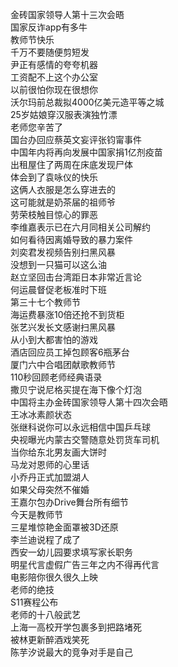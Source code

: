 金砖国家领导人第十三次会晤  
国家反诈app有多牛  
教师节快乐  
千万不要随便剪短发  
尹正有感情的夸夸机器  
工资配不上这个办公室  
以前很怕你现在很想你  
沃尔玛前总裁拟4000亿美元造平等之城  
25岁姑娘穿汉服表演独竹漂  
老师您辛苦了  
国台办回应蔡英文妄评张钧甯事件  
中国年内将再向发展中国家捐1亿剂疫苗  
出租屋住了两周在床底发现尸体  
体会到了袁咏仪的快乐  
这俩人衣服是怎么穿进去的  
这可能就是奶茶届的祖师爷  
劳荣枝触目惊心的罪恶  
李维嘉表示已在六月同相关公司解约  
如何看待因离婚导致的暴力案件  
刘奕君发视频告别扫黑风暴  
没想到一只猫可以这么油  
赵立坚回击台湾距日本非常近言论  
何运晨督促老板准时下班  
第三十七个教师节  
海运费暴涨10倍还抢不到货柜  
张艺兴发长文感谢扫黑风暴  
从小到大都害怕的游戏  
酒店回应员工掉包顾客6瓶茅台  
厦门六中合唱团献歌教师节  
110秒回顾老师经典语录  
撒贝宁说尼格买提在海下像个灯泡  
中国将主办金砖国家领导人第十四次会晤  
王冰冰素颜状态  
张继科说你可以永远相信中国乒乓球  
央视曝光内蒙古交警随意处罚货车司机  
当你给东北男友画大饼时  
马龙对恩师的心里话  
小乔丹正式加盟湖人  
如果父母突然不催婚  
王嘉尔包办Drive舞台所有细节  
今天是教师节  
三星堆惊艳金面罩被3D还原  
李兰迪说程了成了  
西安一幼儿园要求填写家长职务  
明星代言虚假广告三年之内不得再代言  
电影陪你很久很久上映  
老师的绝技  
S11赛程公布  
老师的十八般武艺  
上海一高校开学包裹多到把路堵死  
被林更新醉酒戏笑死  
陈芋汐说最大的竞争对手是自己  
